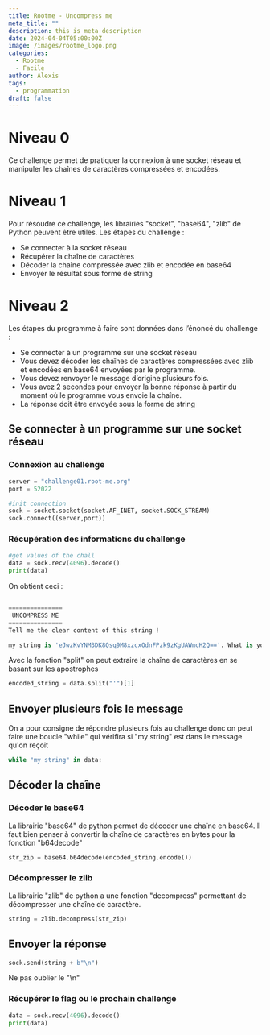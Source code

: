 ```yaml
---
title: Rootme - Uncompress me
meta_title: ""
description: this is meta description
date: 2024-04-04T05:00:00Z
image: /images/rootme_logo.png
categories:
  - Rootme
  - Facile
author: Alexis
tags:
  - programmation
draft: false
---
```


# Niveau 0
Ce challenge permet de pratiquer la connexion à une socket réseau et manipuler les chaînes de caractères compressées et encodées.

# Niveau 1
Pour résoudre ce challenge, les librairies "socket", "base64", "zlib" de Python peuvent être utiles.
Les étapes du challenge :
- Se connecter à la socket réseau
- Récupérer la chaîne de caractères
- Décoder la chaîne compressée avec zlib et encodée en base64
- Envoyer le résultat sous forme de string

# Niveau 2
Les étapes du programme à faire sont données dans l’énoncé du challenge :
- Se connecter à un programme sur une socket réseau
- Vous devez décoder les chaînes de caractères compressées avec zlib et encodées en base64 envoyées par le programme.
- Vous devez renvoyer le message d’origine plusieurs fois.  
- Vous avez 2 secondes pour envoyer la bonne réponse à partir du moment où le programme vous envoie la chaîne.
- La réponse doit être envoyée sous la forme de string

## Se connecter à un programme sur une socket réseau
### Connexion au challenge
``` python
server = "challenge01.root-me.org"
port = 52022

#init connection
sock = socket.socket(socket.AF_INET, socket.SOCK_STREAM)
sock.connect((server,port))
```
### Récupération des informations du challenge
``` python
#get values of the chall
data = sock.recv(4096).decode()
print(data)
```
 On obtient ceci :
``` python

===============
 UNCOMPRESS ME
===============
Tell me the clear content of this string !

my string is 'eJwzKvYNM3DK8Qsq9M8xzcxOdnFPzk9zKgUAWmcH2Q=='. What is your answer ?
```

Avec la fonction "split" on peut extraire la chaîne de caractères en se basant sur les apostrophes
``` python
encoded_string = data.split("'")[1]
```
## Envoyer plusieurs fois le message
On a pour consigne de répondre plusieurs fois au challenge donc on peut faire une boucle "while" qui vérifira si "my string" est dans le message qu'on reçoit
``` python
while "my string" in data:
```
## Décoder la chaîne
### Décoder le base64
La librairie "base64" de python permet de décoder une chaîne en base64.
Il faut bien penser à convertir la chaîne de caractères en bytes pour la fonction "b64decode"
``` python
str_zip = base64.b64decode(encoded_string.encode())
```
### Décompresser le zlib
La librairie "zlib" de python a une fonction "decompress" permettant de décompresser une chaîne de caractère.
``` python
string = zlib.decompress(str_zip)
```

## Envoyer la réponse
``` python
sock.send(string + b"\n")
```
Ne pas oublier le "\\n"

### Récupérer le flag ou le prochain challenge
``` python
data = sock.recv(4096).decode()
print(data)
```

